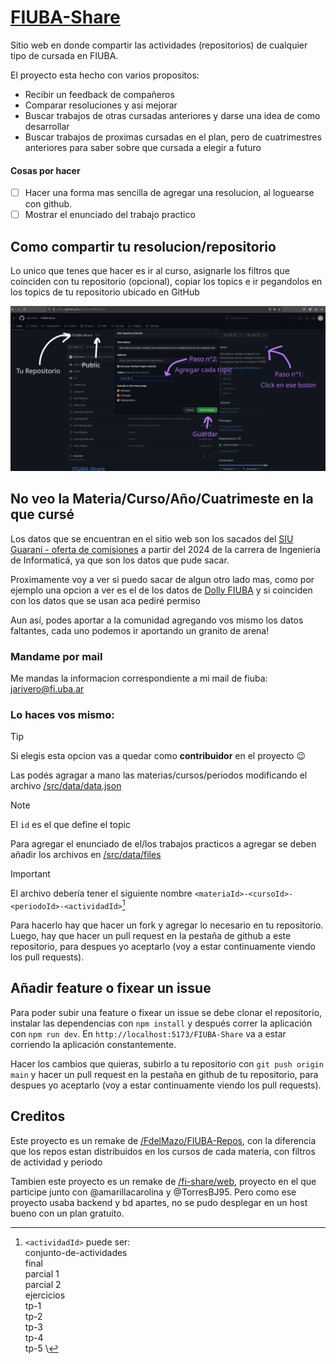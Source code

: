 # [FIUBA-Share](https://juli-rivero.github.io/FIUBA-Share/)

Sitio web en donde compartir las actividades (repositorios) de cualquier tipo de cursada en FIUBA.

El proyecto esta hecho con varios propositos:
- Recibir un feedback de compañeros
- Comparar resoluciones y asi mejorar
- Buscar trabajos de otras cursadas anteriores y darse una idea de como desarrollar
- Buscar trabajos de proximas cursadas en el plan, pero de cuatrimestres anteriores para saber sobre que cursada a elegir a futuro 

#### Cosas por hacer

- [ ] Hacer una forma mas sencilla de agregar una resolucion, al loguearse con github.
- [ ] Mostrar el enunciado del trabajo practico

## Como compartir tu resolucion/repositorio

Lo unico que tenes que hacer es ir al curso, asignarle los filtros que coinciden con tu repositorio (opcional), copiar los topics e ir pegandolos en los topics de tu repositorio ubicado en GitHub

![Imagen que sirve de guía para encontrar los topics en tu repositorio](/public/guia-subir-repo.jpeg)

## No veo la Materia/Curso/Año/Cuatrimeste en la que cursé

Los datos que se encuentran en el sitio web son los sacados del [SIU Guaraní - oferta de comisiones](https://guaraniautogestion.fi.uba.ar/g3w/oferta_comisiones) a partir del 2024 de la carrera de Ingenieria de Informaticá, ya que son los datos que pude sacar. 

Proximamente voy a ver si puedo sacar de algun otro lado mas, como por ejemplo una opcion a ver es el de los datos de [Dolly FIUBA](https://github.com/lugfi/dolly) y si coinciden con los datos que se usan aca pediré permiso

Aun así, podes aportar a la comunidad agregando vos mismo los datos faltantes, cada uno podemos ir aportando un granito de arena!

### Mandame por mail

Me mandas la informacion correspondiente a mi mail de fiuba: jarivero@fi.uba.ar

### Lo haces vos mismo:

> [!TIP]
> Si elegis esta opcion vas a quedar como **contribuidor** en el proyecto :wink:

Las podés agragar a mano las materias/cursos/periodos modificando el archivo [/src/data/data.json](https://github.com/juli-rivero/FIUBA-Share/blob/main/src/data/data.json)

> [!NOTE]
> El `id` es el que define el topic

Para agregar el enunciado de el/los trabajos practicos a agregar se deben añadir los archivos en [/src/data/files](https://github.com/juli-rivero/FIUBA-Share/tree/main/src/data/files)

> [!IMPORTANT]
> El archivo debería tener el siguiente nombre `<materiaId>-<cursoId>-<periodoId>-<actividadId>`[^1]

[^1]: `<actividadId>` puede ser: \
  conjunto-de-actividades \
  final \
  parcial 1 \
  parcial 2 \
  ejercicios \
  tp-1 \
  tp-2 \
  tp-3 \
  tp-4 \
  tp-5 \

Para hacerlo hay que hacer un fork y agregar lo necesario en tu repositorio. Luego, hay que hacer un pull request en la pestaña de github a este repositorio, para despues yo aceptarlo (voy a estar continuamente viendo los pull requests).

## Añadir feature o fixear un issue

Para poder subir una feature o fixear un issue se debe clonar el repositorio, instalar las dependencias con `npm install` y después correr la aplicación con `npm run dev`. En `http://localhost:5173/FIUBA-Share` va a estar corriendo la aplicación constantemente. 

Hacer los cambios que quieras, subirlo a tu repositorio con `git push origin main` y hacer un pull request en la pestaña en github de tu repositorio, para despues yo aceptarlo (voy a estar continuamente viendo los pull requests).

## Creditos

Este proyecto es un remake de [/FdelMazo/FIUBA-Repos](https://github.com/FdelMazo/FIUBA-Repos), con la diferencia que los repos estan distribuidos en los cursos de cada materia, con filtros de actividad y periodo

Tambien este proyecto es un remake de [/fi-share/web](https://github.com/fi-share/web), proyecto en el que participe junto con @amarillacarolina y @TorresBJ95. Pero como ese proyecto usaba backend y bd apartes, no se pudo desplegar en un host bueno con un plan gratuito.
